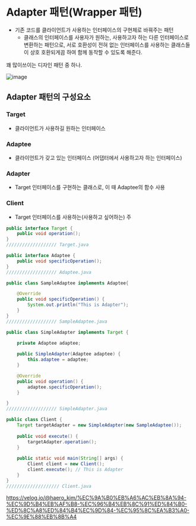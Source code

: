 # Adapter 패턴(Wrapper 패턴)
* 기존 코드를 클라이언트가 사용하는 인터페이스의 구현체로 바꿔주는 패턴
  * 클래스의 인터페이스를 사용자가 원하는, 사용하고자 하는 다른 인터페이스로 변환하는 패턴으로, 서로 호환성이 전혀 없는 인터페이스를 사용하는 클래스들이 상호 호환되게끔 하여 함께 동작할 수 있도록 해준다.

꽤 많이쓰이는 디자인 패턴 중 하나.

![image](https://user-images.githubusercontent.com/82895809/230008792-36e2b2eb-184b-4dc8-b7e6-b7d55362e706.png)

## Adapter 패턴의 구성요소
### Target
* 클라이언트가 사용하길 원하는 인터페이스

### Adaptee
* 클라이언트가 갖고 있는 인터페이스 (어댑터에서 사용하고자 하는 인터페이스)

### Adapter
* Target 인터페이스를 구현하는 클래스로, 이 때 Adaptee의 함수 사용

### Client
* Target 인터페이스를 사용하는(사용하고 싶어하는) 주

```java
public interface Target {
	public void operation();
}
/////////////////// Target.java

public interface Adaptee {
	public void specificOperation();
}
/////////////////// Adaptee.java

public class SampleAdaptee implements Adaptee{

	@Override
	public void specificOperation() {
		System.out.println("This is Adapter");
	}
}
/////////////////// SampleAdaptee.java

public class SimpleAdapter implements Target {

	private Adaptee adaptee;
	
	public SimpleAdapter(Adaptee adaptee) {
		this.adaptee = adaptee;
	}

	@Override
	public void operation() {
		adaptee.specificOperation();
	}

}
/////////////////// SimpleAdapter.java

public class Client {
	Target targetAdapter = new SimpleAdapter(new SampleAdaptee());
	
	public void execute() {
		targetAdapter.operation();
	}
	
	public static void main(String[] args) {
		Client client = new Client();
		client.execute(); // This is Adapter
	}
}
//////////////////// Client.java
```

















https://velog.io/@haero_kim/%EC%9A%B0%EB%A6%AC%EB%8A%94-%EC%9D%B4%EB%AF%B8-%EC%96%B4%EB%8C%91%ED%84%B0-%ED%8C%A8%ED%84%B4%EC%9D%84-%EC%95%8C%EA%B3%A0-%EC%9E%88%EB%8B%A4
